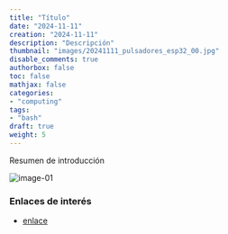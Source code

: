 ```yaml
---
title: "Título"
date: "2024-11-11"
creation: "2024-11-11"
description: "Descripción"
thumbnail: "images/20241111_pulsadores_esp32_00.jpg"
disable_comments: true
authorbox: false
toc: false
mathjax: false
categories:
- "computing"
tags:
- "bash"
draft: true
weight: 5
---
```

Resumen de introducción
<!--more-->


![image-01]

### Enlaces de interés
- [enlace](www.sherblog.pro)

[link]: https://www.google.es

[image-01]: /images/20241111_pulsadores_esp32_01.jpg



